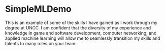 # SimpleMLDemo
This is an example of some of the skills I have gained as I work through my degree at UNCC.
I am confident that the diversity of my experience and knowledge in game and software development, computer networking, and applied machine learning will allow me to seamlessly transition my skills and talents to many roles on your team.

